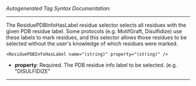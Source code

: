 _Autogenerated Tag Syntax Documentation:_

---
The ResiduePDBInfoHasLabel residue selector selects all residues with the given PDB residue label. Some protocols (e.g. MotifGraft, Disulfidize) use these labels to mark residues, and this selector allows those residues to be selected without the user's knowledge of which residues were marked.

```
<ResiduePDBInfoHasLabel name="(string)" property="(string)" />
```

-   **property**: Required. The PDB residue info label to be selected. (e.g. "DISULFIDIZE"

---
